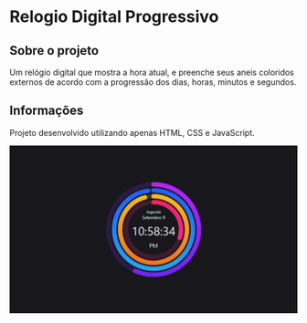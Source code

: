 # Relogio Digital Progressivo

## Sobre o projeto

Um relógio digital que mostra a hora atual, e preenche seus aneis coloridos externos de acordo com a progressão dos dias, horas, minutos e segundos.

## Informações

Projeto desenvolvido utilizando apenas HTML, CSS e JavaScript.

<img src="screenshot.jpg"/>

